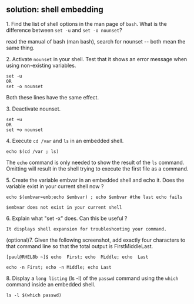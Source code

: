 ## solution: shell embedding

1\. Find the list of shell options in the man page of `bash`. What is
the difference between `set -u` and `set -o nounset`?

read the manual of bash (man bash), search for nounset \-- both mean the
same thing.

2\. Activate `nounset` in your shell. Test that it shows an error
message when using non-existing variables.

    set -u
    OR
    set -o nounset

Both these lines have the same effect.

3\. Deactivate nounset.

    set +u
    OR
    set +o nounset

4\. Execute `cd /var` and `ls` in an embedded shell.

    echo $(cd /var ; ls)

The `echo` command is only needed to show the result of the `ls`
command. Omitting will result in the shell trying to execute the first
file as a command.

5\. Create the variable embvar in an embedded shell and echo it. Does
the variable exist in your current shell now ?

    echo $(embvar=emb;echo $embvar) ; echo $embvar #the last echo fails

    $embvar does not exist in your current shell

6\. Explain what \"set -x\" does. Can this be useful ?

    It displays shell expansion for troubleshooting your command.

(optional)7. Given the following screenshot, add exactly four characters
to that command line so that the total output is FirstMiddleLast.

    [paul@RHEL8b ~]$ echo  First; echo  Middle; echo  Last

    echo -n First; echo -n Middle; echo Last

8\. Display a `long listing` (ls -l) of the `passwd` command using the
`which` command inside an embedded shell.

    ls -l $(which passwd)

